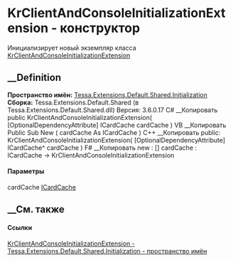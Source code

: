 # KrClientAndConsoleInitializationExtension - конструктор
Инициализирует новый экземпляр класса
[KrClientAndConsoleInitializationExtension](T_Tessa_Extensions_Default_Shared_Initialization_KrClientAndConsoleInitializationExtension.htm)
##  __Definition
 **Пространство имён:**
[Tessa.Extensions.Default.Shared.Initialization](N_Tessa_Extensions_Default_Shared_Initialization.htm)  
 **Сборка:** Tessa.Extensions.Default.Shared (в
Tessa.Extensions.Default.Shared.dll) Версия: 3.6.0.17
C# __Копировать
     public KrClientAndConsoleInitializationExtension(
    	[OptionalDependencyAttribute] ICardCache cardCache
    )
VB __Копировать
     Public Sub New ( 
    	<OptionalDependencyAttribute> cardCache As ICardCache
    )
C++ __Копировать
     public:
    KrClientAndConsoleInitializationExtension(
    	[OptionalDependencyAttribute] ICardCache^ cardCache
    )
F# __Копировать
     new : 
            [<OptionalDependencyAttribute>] cardCache : ICardCache -> KrClientAndConsoleInitializationExtension
#### Параметры
cardCache [ICardCache](T_Tessa_Cards_Caching_ICardCache.htm)
## __См. также
#### Ссылки
[KrClientAndConsoleInitializationExtension -
](T_Tessa_Extensions_Default_Shared_Initialization_KrClientAndConsoleInitializationExtension.htm)
[Tessa.Extensions.Default.Shared.Initialization - пространство
имён](N_Tessa_Extensions_Default_Shared_Initialization.htm)
